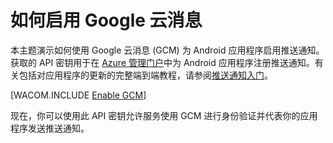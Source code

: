 <properties pageTitle="如何启用 Google 云消息" metaKeywords="" description="按照本教程进行操作，创建使用 Azure 移动服务的新服务。" metaCanonical="" services="mobile-services,notification-hubs" documentationCenter="Mobile" title="How to create a new mobile service" authors="glenga" solutions="" manager="dwrede" editor="" />

<tags 
wacn.date="04/11/2015"
ms.service="mobile-services" ms.workload="mobile" ms.tgt_pltfrm="mobile-android" ms.devlang="multiple" ms.topic="article" ms.date="11/21/2014" ms.author="glenga" />

# 如何启用 Google 云消息

本主题演示如何使用 Google 云消息 (GCM) 为 Android 应用程序启用推送通知。获取的 API 密钥用于在 [Azure 管理门户][Management Portal]中为 Android 应用程序注册推送通知。有关包括对应用程序的更新的完整端到端教程，请参阅[推送通知入门]。 

[WACOM.INCLUDE [Enable GCM](../includes/mobile-services-enable-Google-cloud-messaging.md)]

现在，你可以使用此 API 密钥允许服务使用 GCM 进行身份验证并代表你的应用程序发送推送通知。

<!-- Anchors. -->


<!-- Images. -->


<!-- URLs. -->
[推送通知入门]: /zh-cn/documentation/articles/mobile-services-javascript-backend-android-get-started-push/
[Visual Studio 2012 Express for Windows Phone]: https://go.microsoft.com/fwLink/p/?LinkID=268374
[移动服务 SDK]: https://go.microsoft.com/fwLink/p/?LinkID=268375

[Management Portal]: https://manage.windowsazure.cn/
[.NET 后端版本]: /zh-cn/documentation/articles/mobile-services-dotnet-backend-windows-phone-get-started
